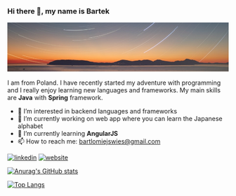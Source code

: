 ### Hi there 👋, my name is Bartek
![Banner](https://github.com/Bartek030/Bartek030/blob/main/pexels-faik-akmd-102546.jpg?raw=true)

I am from Poland. I have recently started my adventure with programming and I really enjoy learning new languages and frameworks. My main skills are **Java** with **Spring** framework.


- 👀 I’m interested in backend languages and frameworks
- 🔭 I’m currently working on web app where you can learn the Japanese alphabet  
- 🌱 I’m currently learning **AngularJS** 
- 📫 How to reach me: bartlomiejswies@gmail.com

 [<img src='https://cdn.jsdelivr.net/npm/simple-icons@3.0.1/icons/linkedin.svg' alt='linkedin' height='40'>](https://www.linkedin.com/in/bartłomiej-święs/)&nbsp;[<img src='https://cdn.jsdelivr.net/npm/simple-icons@3.0.1/icons/icloud.svg' alt='website' height='40'>](https://bartlomiej-swies.pl/)  

[![Anurag's GitHub stats](https://github-readme-stats.vercel.app/api?username=Bartek030&show_icons=true&theme=tokyonight)](https://github.com/anuraghazra/github-readme-stats)

[![Top Langs](https://github-readme-stats.vercel.app/api/top-langs/?username=Bartek030&layout=compact&hide=pascal)](https://github.com/anuraghazra/github-readme-stats)
